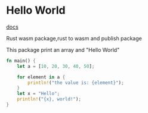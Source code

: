 # Hello World

[docs](https://docs.wasmer.io/registry/get-started)

Rust wasm package,rust to wasm and publish package

This package print an array and "Hello World"

```rust
fn main() {
    let a = [10, 20, 30, 40, 50];

    for element in a {
        println!("the value is: {element}");
    }
    let x = "Hello";
    println!("{x}, world!");
}
```


